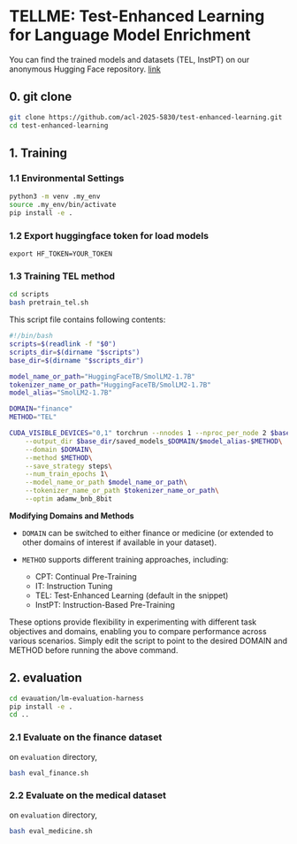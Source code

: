 # TELLME: Test-Enhanced Learning for Language Model Enrichment



You can find the trained models and datasets (TEL, InstPT) on our anonymous Hugging Face repository. [link](https://huggingface.co/anonymous4459)

## 0. git clone
```bash
git clone https://github.com/acl-2025-5830/test-enhanced-learning.git
cd test-enhanced-learning
```

## 1. Training



### 1.1 Environmental Settings

```bash
python3 -m venv .my_env
source .my_env/bin/activate
pip install -e .
```

### 1.2 Export huggingface token for load models
```
export HF_TOKEN=YOUR_TOKEN
```

### 1.3 Training TEL method
```bash
cd scripts
bash pretrain_tel.sh
```

This script file contains following contents:
```bash
#!/bin/bash
scripts=$(readlink -f "$0")
scripts_dir=$(dirname "$scripts")
base_dir=$(dirname "$scripts_dir")

model_name_or_path="HuggingFaceTB/SmolLM2-1.7B"
tokenizer_name_or_path="HuggingFaceTB/SmolLM2-1.7B"
model_alias="SmolLM2-1.7B"

DOMAIN="finance"
METHOD="TEL"

CUDA_VISIBLE_DEVICES="0,1" torchrun --nnodes 1 --nproc_per_node 2 $base_dir/src/test_enhanced_learning/train/pretrain.py \
    --output_dir $base_dir/saved_models_$DOMAIN/$model_alias-$METHOD\
    --domain $DOMAIN\
    --method $METHOD\
    --save_strategy steps\
    --num_train_epochs 1\
    --model_name_or_path $model_name_or_path\
    --tokenizer_name_or_path $tokenizer_name_or_path\
    --optim adamw_bnb_8bit
```

**Modifying Domains and Methods**
- `DOMAIN` can be switched to either finance or medicine (or extended to other domains of interest if available in your dataset).

- `METHOD` supports different training approaches, including:
    - CPT: Continual Pre-Training
    - IT: Instruction Tuning
    - TEL: Test-Enhanced Learning (default in the snippet)
    - InstPT: Instruction-Based Pre-Training

These options provide flexibility in experimenting with different task objectives and domains, enabling you to compare performance across various scenarios. Simply edit the script to point to the desired DOMAIN and METHOD before running the above command.




## 2. evaluation
```bash
cd evauation/lm-evaluation-harness
pip install -e .
cd ..
```

### 2.1 Evaluate on the finance dataset
on `evaluation` directory,

```bash
bash eval_finance.sh
```

### 2.2 Evaluate on the medical dataset
on `evaluation` directory,

```bash
bash eval_medicine.sh
```
